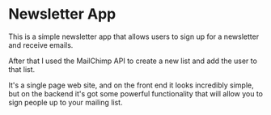 # Newsletter App

This is a simple newsletter app that allows users to sign up for a newsletter and receive emails.

After that I used the MailChimp API to create a new list and add the user to that list.

It's a single page web site, and on the front end it looks incredibly simple, but on the backend it's got some powerful functionality that will allow you to sign people up to your mailing list.